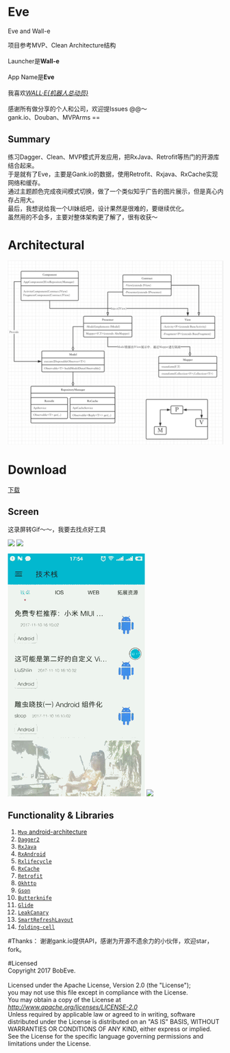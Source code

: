 # Eve
Eve and Wall-e

项目参考MVP、Clean Architecture结构
<br />
<br />Launcher是<b>Wall-e</b>
<br />
<br />App Name是<b>Eve</b>
<br />
<br />我喜欢<a href="https://movie.douban.com/subject/2131459/"><i>WALL·E{机器人总动员}</i></a>
<br />
<br />感谢所有做分享的个人和公司，欢迎提Issues @@～
<br />gank.io、Douban、MVPArms ==

## Summary 
练习Dagger、Clean、MVP模式开发应用，把RxJava、Retrofit等热门的开源库结合起来。
<br />于是就有了Eve，主要是Gank.io的数据，使用Retrofit、Rxjava、RxCache实现网络和缓存。
<br />通过主题颜色完成夜间模式切换，做了一个类似知乎广告的图片展示，但是真心内存占用大。
<br />最后，我想说给我一个UI妹纸吧，设计果然是很难的，要继续优化。
<br />虽然用的不会多，主要对整体架构更了解了，很有收获～

# Architectural
![](/EveArchitecture.png)

# Download
[下载](http://fir.im/walle)

## Screen
这录屏转Gif～～，我要去找点好工具

![](/screen/eve_01.gif) 
![](/screen/eve_02.gif) 

![](/screen/eve_03.gif) 
![](/screen/eve_04.gif) 

## Functionality & Libraries
1. [`Mvp` android-architecture](https://github.com/googlesamples/android-architecture/tree/todo-mvp-dagger/)
2. [`Dagger2`](https://github.com/google/dagger)
3. [`RxJava`](https://github.com/ReactiveX/RxJava)
4. [`RxAndroid`](https://github.com/ReactiveX/RxAndroid)
5. [`Rxlifecycle`](https://github.com/trello/RxLifecycle)
6. [`RxCache`](https://github.com/VictorAlbertos/RxCache)
7. [`Retrofit`](https://github.com/square/retrofit)
8. [`Okhttp`](https://github.com/square/okhttp)
9. [`Gson`](https://github.com/google/gson)
10. [`Butterknife`](https://github.com/JakeWharton/butterknife)
11. [`Glide`](https://github.com/bumptech/glide)
12. [`LeakCanary`](https://github.com/square/leakcanary)
13. [`SmartRefreshLayout`](https://github.com/scwang90/SmartRefreshLayout)
13. [`folding-cell`](https://github.com/Ramotion/folding-cell-android)

#Thanks：
谢谢gank.io提供API，感谢为开源不遗余力的小伙伴，欢迎star，fork。

#Licensed
<br />Copyright 2017 BobEve.<br />
<br />Licensed under the Apache License, Version 2.0 (the "License");
<br />you may not use this file except in compliance with the License.
<br />You may obtain a copy of the License at
<br />
<i>http://www.apache.org/licenses/LICENSE-2.0</i>
<br />Unless required by applicable law or agreed to in writing,
software distributed under the License is distributed on an "AS IS" BASIS,
WITHOUT WARRANTIES OR CONDITIONS OF ANY KIND, either express or implied.
See the License for the specific language governing permissions
and limitations under the License.<br />
